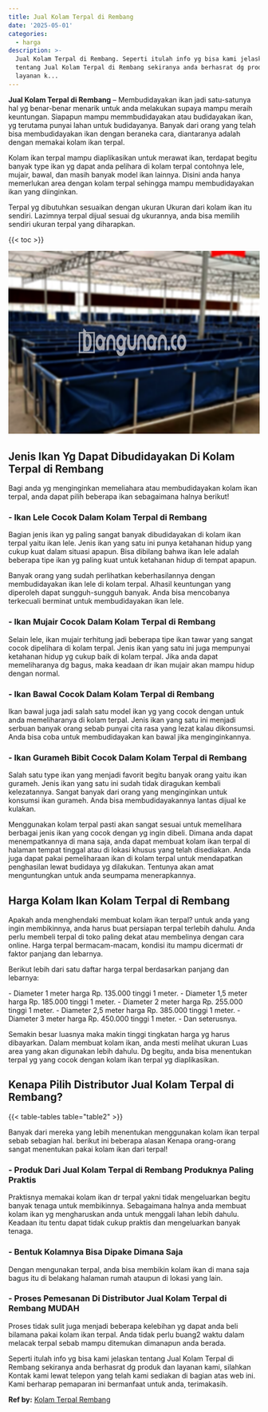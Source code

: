 ```yaml
---
title: Jual Kolam Terpal di Rembang
date: '2025-05-01'
categories:
  - harga
description: >-
  Jual Kolam Terpal di Rembang. Seperti itulah info yg bisa kami jelaskan
  tentang Jual Kolam Terpal di Rembang sekiranya anda berhasrat dg produk dan
  layanan k...
---
```


**Jual Kolam Terpal di Rembang** – Membudidayakan ikan jadi satu-satunya hal yg benar-benar menarik untuk anda melakukan supaya mampu meraih keuntungan. Siapapun mampu memmbudidayakan atau budidayakan ikan, yg terutama punyai lahan untuk budidayanya. Banyak dari orang yang telah bisa membudidayakan ikan dengan beraneka cara, diantaranya adalah dengan memakai kolam ikan terpal.

Kolam ikan terpal mampu diaplikasikan untuk merawat ikan, terdapat begitu banyak type ikan yg dapat anda pelihara di kolam terpal contohnya lele, mujair, bawal, dan masih banyak model ikan lainnya. Disini anda hanya memerlukan area dengan kolam terpal sehingga mampu membudidayakan ikan yang diinginkan.

Terpal yg dibutuhkan sesuaikan dengan ukuran Ukuran dari kolam ikan itu sendiri. Lazimnya terpal dijual sesuai dg ukurannya, anda bisa memilih sendiri ukuran terpal yang diharapkan.

{{< toc >}}

![Jual Kolam Terpal di Rembang](/images/jual-kolam-terpal-10.png)

## Jenis Ikan Yg Dapat Dibudidayakan Di Kolam Terpal di Rembang

Bagi anda yg menginginkan memeliahara atau membudidayakan kolam ikan terpal, anda dapat pilih beberapa ikan sebagaimana halnya berikut!

### \- Ikan Lele Cocok Dalam Kolam Terpal di Rembang

Bagian jenis ikan yg paling sangat banyak dibudidayakan di kolam ikan terpal yaitu ikan lele. Jenis ikan yang satu ini punya ketahanan hidup yang cukup kuat dalam situasi apapun. Bisa dibilang bahwa ikan lele adalah beberapa tipe ikan yg paling kuat untuk ketahanan hidup di tempat apapun.

Banyak orang yang sudah perlihatkan keberhasilannya dengan membudidayakan ikan lele di kolam terpal. Alhasil keuntungan yang diperoleh dapat sungguh-sungguh banyak. Anda bisa mencobanya terkecuali berminat untuk membudidayakan ikan lele.

### \- Ikan Mujair Cocok Dalam Kolam Terpal di Rembang

Selain lele, ikan mujair terhitung jadi beberapa tipe ikan tawar yang sangat cocok dipelihara di kolam terpal. Jenis ikan yang satu ini juga mempunyai ketahanan hidup yg cukup baik di kolam terpal. Jika anda dapat memeliharanya dg bagus, maka keadaan dr ikan mujair akan mampu hidup dengan normal.

### \- Ikan Bawal Cocok Dalam Kolam Terpal di Rembang

Ikan bawal juga jadi salah satu model ikan yg yang cocok dengan untuk anda memeliharanya di kolam terpal. Jenis ikan yang satu ini menjadi serbuan banyak orang sebab punyai cita rasa yang lezat kalau dikonsumsi. Anda bisa coba untuk membudidayakan kan bawal jika menginginkannya.

### \- Ikan Gurameh Bibit Cocok Dalam Kolam Terpal di Rembang

Salah satu type ikan yang menjadi favorit begitu banyak orang yaitu ikan gurameh. Jenis ikan yang satu ini sudah tidak diragukan kembali kelezatannya. Sangat banyak dari orang yang menginginkan untuk konsumsi ikan gurameh. Anda bisa membudidayakannya lantas dijual ke kulakan.

Menggunakan kolam terpal pasti akan sangat sesuai untuk memelihara berbagai jenis ikan yang cocok dengan yg ingin dibeli. Dimana anda dapat menempatkannya di mana saja, anda dapat membuat kolam ikan terpal di halaman tempat tinggal atau di lokasi khusus yang telah disediakan. Anda juga dapat pakai pemeliharaan ikan di kolam terpal untuk mendapatkan penghasilan lewat budidaya yg dilakukan. Tentunya akan amat menguntungkan untuk anda seumpama menerapkannya.

## Harga Kolam Ikan Kolam Terpal di Rembang

Apakah anda menghendaki membuat kolam ikan terpal? untuk anda yang ingin membikinnya, anda harus buat persiapan terpal terlebih dahulu. Anda perlu membeli terpal di toko paling dekat atau membelinya dengan cara online. Harga terpal bermacam-macam, kondisi itu mampu dicermati dr faktor panjang dan lebarnya.

Berikut lebih dari satu daftar harga terpal berdasarkan panjang dan lebarnya:

\- Diameter 1 meter harga Rp. 135.000 tinggi 1 meter. - Diameter 1,5 meter harga Rp. 185.000 tinggi 1 meter. - Diameter 2 meter harga Rp. 255.000 tinggi 1 meter. - Diameter 2,5 meter harga Rp. 385.000 tinggi 1 meter. - Diameter 3 meter harga Rp. 450.000 tinggi 1 meter. - Dan seterusnya.

Semakin besar luasnya maka makin tinggi tingkatan harga yg harus dibayarkan. Dalam membuat kolam ikan, anda mesti melihat ukuran Luas area yang akan digunakan lebih dahulu. Dg begitu, anda bisa menentukan terpal yg yang cocok dengan kolam ikan terpal yg diaplikasikan.

## Kenapa Pilih Distributor Jual Kolam Terpal di Rembang?

{{< table-tables table="table2" >}}

Banyak dari mereka yang lebih menentukan menggunakan kolam ikan terpal sebab sebagian hal. berikut ini beberapa alasan Kenapa orang-orang sangat menentukan pakai kolam ikan dari terpal!

### \- Produk Dari Jual Kolam Terpal di Rembang Produknya Paling Praktis

Praktisnya memakai kolam ikan dr terpal yakni tidak mengeluarkan begitu banyak tenaga untuk membikinnya. Sebagaimana halnya anda membuat kolam ikan yg mengharuskan anda untuk menggali lahan lebih dahulu. Keadaan itu tentu dapat tidak cukup praktis dan mengeluarkan banyak tenaga.

### \- Bentuk Kolamnya Bisa Dipake Dimana Saja

Dengan mengunakan terpal, anda bisa membikin kolam ikan di mana saja bagus itu di belakang halaman rumah ataupun di lokasi yang lain.

### \- Proses Pemesanan Di Distributor Jual Kolam Terpal di Rembang MUDAH

Proses tidak sulit juga menjadi beberapa kelebihan yg dapat anda beli bilamana pakai kolam ikan terpal. Anda tidak perlu buang2 waktu dalam melacak terpal sebab mampu ditemukan dimanapun anda berada.

Seperti itulah info yg bisa kami jelaskan tentang Jual Kolam Terpal di Rembang sekiranya anda berhasrat dg produk dan layanan kami, silahkan Kontak kami lewat telepon yang telah kami sediakan di bagian atas web ini. Kami berharap pemaparan ini bermanfaat untuk anda, terimakasih.

**Ref by:** [Kolam Terpal Rembang](https://id.wikipedia.org/wiki/Kolam)
